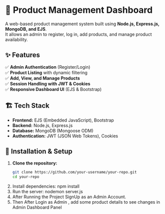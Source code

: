 # 🛒 Product Management Dashboard

A web-based product management system built using **Node.js, Express.js, MongoDB, and EJS**.  
It allows an admin to register, log in, add products, and manage product availability.

## ✨ Features
✅ **Admin Authentication** (Register/Login)  
✅ **Product Listing** with dynamic filtering  
✅ **Add, View, and Manage Products**  
✅ **Session Handling with JWT & Cookies**  
✅ **Responsive Dashboard UI** (EJS & Bootstrap)  

## 🏗️ Tech Stack
- **Frontend:** EJS (Embedded JavaScript), Bootstrap  
- **Backend:** Node.js, Express.js  
- **Database:** MongoDB (Mongoose ODM)  
- **Authentication:** JWT (JSON Web Tokens), Cookies  

## 🚀 Installation & Setup
1. **Clone the repository:**
   ```sh
   git clone https://github.com/your-username/your-repo.git
   cd your-repo
2. Install dependencies: npm install
3. Run the server: nodemon server.js
4. After Running the Project SignUp as an Admin Account.
5. Then After Login as Admin , add some product details to see changes in Admin Dashboard Panel

